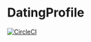 # DatingProfile

[![CircleCI](https://circleci.com/gh/dwilkinson167/DatingProfile/tree/master.svg?style=svg)](https://circleci.com/gh/dwilkinson167/DatingProfile/tree/master)
